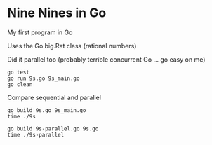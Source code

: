 # Nine Nines in Go

My first program in Go

Uses the Go big.Rat class (rational numbers)

Did it parallel too (probably terrible concurrent Go ... go easy on me)


```
go test
go run 9s.go 9s_main.go
go clean
```

Compare sequential and parallel
```
go build 9s.go 9s_main.go
time ./9s

go build 9s-parallel.go 9s.go 
time ./9s-parallel
```
